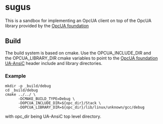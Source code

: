 # sugus
This is a sandbox for implementing an OpcUA client on top of the OpcUA library provided by the [OpcUA foundation](https://github.com/OPCFoundation)

## Build
The build system is based on cmake. Use the OPCUA_INCLUDE_DIR and the OPCUA_LIBRARY_DIR cmake variables to point to the [OpcUA foundation UA-AnsiC](https://github.com/OPCFoundation/UA-AnsiC) header include and library directories.

### Example

``` shell
mkdir -p _build/debug
cd _build/debug
cmake ../../ \
      -DCMAKE_BUILD_TYPE=Debug \
      -DOPCUA_INCLUDE_DIR=${opc_dir}/Stack \
      -DOPCUA_LIBRARY_DIR=${opc_dir}/lib/linux/unknown/gcc/debug
```
with opc_dir being UA-AnsiC top level directory.
